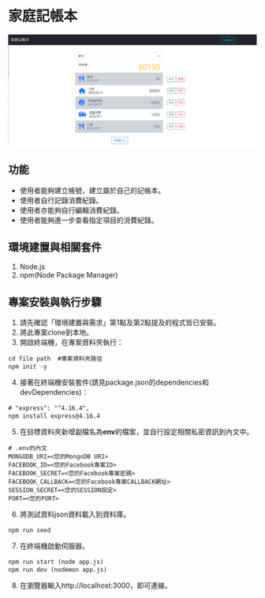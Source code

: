 # 家庭記帳本
![image](public/homepage.png)
## 功能
+ 使用者能夠建立帳號，建立屬於自己的記帳本。
+ 使用者自行記錄消費紀錄。
+ 使用者亦能夠自行編輯消費紀錄。
+ 使用者能夠進一步查看指定項目的消費紀錄。

## 環境建置與相關套件
1. Node.js
2. npm(Node Package Manager)

## 專案安裝與執行步驟
1. 請先確認「環境建置與需求」第1點及第2點提及的程式皆已安裝。
2. 將此專案clone到本地。
3. 開啟終端機，在專案資料夾執行：
```
cd file path  #專案資料夾路徑
npm init -y 
```
4. 接著在終端機安裝套件(請見package.json的dependencies和devDependencies)：
```
# "express": "^4.16.4",
npm install express@4.16.4
```
5. 在目標資料夾新增副檔名為**env**的檔案，並自行設定相關私密資訊到內文中。
```
# .env的內文
MONGODB_URI=<您的MongoDB URI>
FACEBOOK_ID=<您的Facebook專案ID>
FACEBOOK_SECRET=<您的Facebook專案密碼>
FACEBOOK_CALLBACK=<您的Facebook專案CALLBACK網址>
SESSION_SECRET=<您的SESSION設定>
PORT=<您的PORT>
```
6. 將測試資料json資料載入到資料庫。
```
npm run seed
```
7. 在終端機啟動伺服器。
```
npm run start (node app.js)
npm run dev (nodemon app.js)
```
8. 在瀏覽器輸入http://localhost:3000，即可連線。